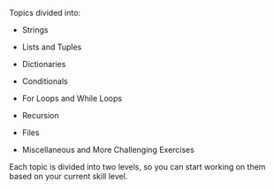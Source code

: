
Topics divided into:
- Strings

- Lists and Tuples

- Dictionaries

- Conditionals

- For Loops and While Loops

- Recursion

- Files

- Miscellaneous and More Challenging Exercises

Each topic is divided into two levels, so you can start working on them based on your current skill level.
